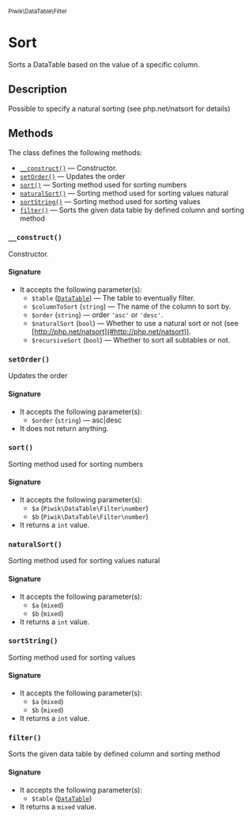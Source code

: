 <small>Piwik\DataTable\Filter</small>

Sort
====

Sorts a DataTable based on the value of a specific column.

Description
-----------

Possible to specify a natural sorting (see php.net/natsort for details)

Methods
-------

The class defines the following methods:

- [`__construct()`](#__construct) &mdash; Constructor.
- [`setOrder()`](#setorder) &mdash; Updates the order
- [`sort()`](#sort) &mdash; Sorting method used for sorting numbers
- [`naturalSort()`](#naturalsort) &mdash; Sorting method used for sorting values natural
- [`sortString()`](#sortstring) &mdash; Sorting method used for sorting values
- [`filter()`](#filter) &mdash; Sorts the given data table by defined column and sorting method

<a name="__construct" id="__construct"></a>
<a name="__construct" id="__construct"></a>
### `__construct()`

Constructor.

#### Signature

- It accepts the following parameter(s):
    - `$table` ([`DataTable`](../../../Piwik/DataTable.md)) &mdash; The table to eventually filter.
    - `$columnToSort` (`string`) &mdash; The name of the column to sort by.
    - `$order` (`string`) &mdash; order `'asc'` or `'desc'`.
    - `$naturalSort` (`bool`) &mdash; Whether to use a natural sort or not (see [http://php.net/natsort](#http://php.net/natsort)).
    - `$recursiveSort` (`bool`) &mdash; Whether to sort all subtables or not.

<a name="setorder" id="setorder"></a>
<a name="setOrder" id="setOrder"></a>
### `setOrder()`

Updates the order

#### Signature

- It accepts the following parameter(s):
    - `$order` (`string`) &mdash; asc|desc
- It does not return anything.

<a name="sort" id="sort"></a>
<a name="sort" id="sort"></a>
### `sort()`

Sorting method used for sorting numbers

#### Signature

- It accepts the following parameter(s):
    - `$a` (`Piwik\DataTable\Filter\number`)
    - `$b` (`Piwik\DataTable\Filter\number`)
- It returns a `int` value.

<a name="naturalsort" id="naturalsort"></a>
<a name="naturalSort" id="naturalSort"></a>
### `naturalSort()`

Sorting method used for sorting values natural

#### Signature

- It accepts the following parameter(s):
    - `$a` (`mixed`)
    - `$b` (`mixed`)
- It returns a `int` value.

<a name="sortstring" id="sortstring"></a>
<a name="sortString" id="sortString"></a>
### `sortString()`

Sorting method used for sorting values

#### Signature

- It accepts the following parameter(s):
    - `$a` (`mixed`)
    - `$b` (`mixed`)
- It returns a `int` value.

<a name="filter" id="filter"></a>
<a name="filter" id="filter"></a>
### `filter()`

Sorts the given data table by defined column and sorting method

#### Signature

- It accepts the following parameter(s):
    - `$table` ([`DataTable`](../../../Piwik/DataTable.md))
- It returns a `mixed` value.

